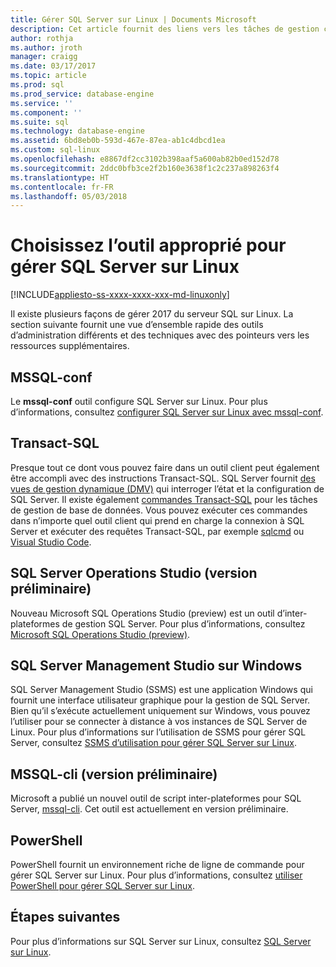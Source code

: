 ```yaml
---
title: Gérer SQL Server sur Linux | Documents Microsoft
description: Cet article fournit des liens vers les tâches de gestion courantes et des outils pour SQL Server en cours d’exécution sur Linux.
author: rothja
ms.author: jroth
manager: craigg
ms.date: 03/17/2017
ms.topic: article
ms.prod: sql
ms.prod_service: database-engine
ms.service: ''
ms.component: ''
ms.suite: sql
ms.technology: database-engine
ms.assetid: 6bd8eb0b-593d-467e-87ea-ab1c4dbcd1ea
ms.custom: sql-linux
ms.openlocfilehash: e8867df2cc3102b398aaf5a600ab82b0ed152d78
ms.sourcegitcommit: 2ddc0bfb3ce2f2b160e3638f1c2c237a898263f4
ms.translationtype: HT
ms.contentlocale: fr-FR
ms.lasthandoff: 05/03/2018
---
```

# <a name="choose-the-right-tool-to-manage-sql-server-on-linux"></a>Choisissez l’outil approprié pour gérer SQL Server sur Linux

[!INCLUDE[appliesto-ss-xxxx-xxxx-xxx-md-linuxonly](../includes/appliesto-ss-xxxx-xxxx-xxx-md-linuxonly.md)]

Il existe plusieurs façons de gérer 2017 du serveur SQL sur Linux. La section suivante fournit une vue d’ensemble rapide des outils d’administration différents et des techniques avec des pointeurs vers les ressources supplémentaires.

## <a name="mssql-conf"></a>MSSQL-conf 
Le **mssql-conf** outil configure SQL Server sur Linux. Pour plus d’informations, consultez [configurer SQL Server sur Linux avec mssql-conf](sql-server-linux-configure-mssql-conf.md).

## <a name="transact-sql"></a>Transact-SQL

Presque tout ce dont vous pouvez faire dans un outil client peut également être accompli avec des instructions Transact-SQL. SQL Server fournit [des vues de gestion dynamique (DMV)](../relational-databases/system-dynamic-management-views/system-dynamic-management-views.md) qui interroger l’état et la configuration de SQL Server. Il existe également [commandes Transact-SQL](https://msdn.microsoft.com/library/bb510741.aspx) pour les tâches de gestion de base de données. Vous pouvez exécuter ces commandes dans n’importe quel outil client qui prend en charge la connexion à SQL Server et exécuter des requêtes Transact-SQL, par exemple [sqlcmd](sql-server-linux-setup-tools.md) ou [Visual Studio Code](sql-server-linux-develop-use-vscode.md).

## <a name="sql-server-operations-studio-preview"></a>SQL Server Operations Studio (version préliminaire)

Nouveau Microsoft SQL Operations Studio (preview) est un outil d’inter-plateformes de gestion SQL Server. Pour plus d’informations, consultez [Microsoft SQL Operations Studio (preview)](../sql-operations-studio/what-is.md).

## <a name="sql-server-management-studio-on-windows"></a>SQL Server Management Studio sur Windows

SQL Server Management Studio (SSMS) est une application Windows qui fournit une interface utilisateur graphique pour la gestion de SQL Server. Bien qu’il s’exécute actuellement uniquement sur Windows, vous pouvez l’utiliser pour se connecter à distance à vos instances de SQL Server de Linux. Pour plus d’informations sur l’utilisation de SSMS pour gérer SQL Server, consultez [SSMS d’utilisation pour gérer SQL Server sur Linux](sql-server-linux-manage-ssms.md).

## <a name="mssql-cli-preview"></a>MSSQL-cli (version préliminaire)

Microsoft a publié un nouvel outil de script inter-plateformes pour SQL Server, [mssql-cli](https://blogs.technet.microsoft.com/dataplatforminsider/2017/12/12/try-mssql-cli-a-new-interactive-command-line-tool-for-sql-server/). Cet outil est actuellement en version préliminaire.

## <a name="powershell"></a>PowerShell

PowerShell fournit un environnement riche de ligne de commande pour gérer SQL Server sur Linux. Pour plus d’informations, consultez [utiliser PowerShell pour gérer SQL Server sur Linux](sql-server-linux-manage-powershell.md).

## <a name="next-steps"></a>Étapes suivantes

Pour plus d’informations sur SQL Server sur Linux, consultez [SQL Server sur Linux](sql-server-linux-overview.md).
